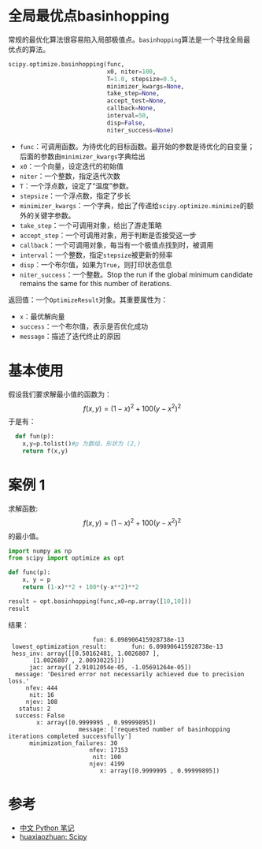 # 全局最优点basinhopping

常规的最优化算法很容易陷入局部极值点。`basinhopping`算法是一个寻找全局最优点的算法。

```python
scipy.optimize.basinhopping(func, 
                            x0, niter=100, 
                            T=1.0, stepsize=0.5,   
                            minimizer_kwargs=None,
                            take_step=None, 
                            accept_test=None, 
                            callback=None,   
                            interval=50, 
                            disp=False, 
                            niter_success=None)
```

- `func`：可调用函数。为待优化的目标函数。最开始的参数是待优化的自变量；后面的参数由`minimizer_kwargs`字典给出
- `x0`：一个向量，设定迭代的初始值
- `niter`：一个整数，指定迭代次数
- `T`：一个浮点数，设定了“温度”参数。
- `stepsize`：一个浮点数，指定了步长
- `minimizer_kwargs`：一个字典，给出了传递给`scipy.optimize.minimize`的额外的关键字参数。
- `take_step`：一个可调用对象，给出了游走策略
- `accept_step`：一个可调用对象，用于判断是否接受这一步
- `callback`：一个可调用对象，每当有一个极值点找到时，被调用
- `interval`：一个整数，指定`stepsize`被更新的频率
- `disp`：一个布尔值，如果为`True`，则打印状态信息
- `niter_success`：一个整数。Stop the run if the global minimum candidate remains the same for this number of iterations.

返回值：一个`OptimizeResult`对象。其重要属性为：

- `x`：最优解向量
- `success`：一个布尔值，表示是否优化成功
- `message`：描述了迭代终止的原因



# 基本使用

假设我们要求解最小值的函数为：
$$
f(x, y)=(1-x)^{2}+100\left(y-x^{2}\right)^{2}
$$
于是有：

```python
  def fun(p):
    x,y=p.tolist()#p 为数组，形状为 (2,)
    return f(x,y)
```



# 案例 1

求解函数:
$$
f(x, y)=(1-x)^{2}+100\left(y-x^{2}\right)^{2}
$$
的最小值。

```python
import numpy as np
from scipy import optimize as opt

def func(p):
    x, y = p
    return (1-x)**2 + 100*(y-x**2)**2

result = opt.basinhopping(func,x0=np.array([10,10]))
result
```

结果：

```
                        fun: 6.098906415928738e-13
 lowest_optimization_result:       fun: 6.098906415928738e-13
 hess_inv: array([[0.50162481, 1.0026807 ],
       [1.0026807 , 2.00930225]])
      jac: array([ 2.91012054e-05, -1.05691264e-05])
  message: 'Desired error not necessarily achieved due to precision loss.'
     nfev: 444
      nit: 16
     njev: 108
   status: 2
  success: False
        x: array([0.9999995 , 0.99999895])
                    message: ['requested number of basinhopping iterations completed successfully']
      minimization_failures: 30
                       nfev: 17153
                        nit: 100
                       njev: 4199
                          x: array([0.9999995 , 0.99999895])
```



# 参考

- <a href="http://lijin-thu.github.io/" target="_blank">中文 Python 笔记</a> 
- <a href="http://www.huaxiaozhuan.com/工具/scipy/chapters/scipy.html" target="_blank">huaxiaozhuan: Scipy</a> 